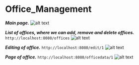 # Office_Management



***Main page.***
![alt text](https://lh5.googleusercontent.com/Ub8zpvcu3ehZ4ahlp8oYaINCJLHfezG4tgRMm9FuOra2xZGauLp_jrgKNya-zRIB5yduGEReSFN-NfI=w1366-h662-rw)



***List of offices, where we can add, remove and delete offices.***  `http://localhost:8080/offices`
![alt text](https://lh4.googleusercontent.com/wmhKMfz4jQ5vjnPEcfAs5hkCuBUIsTjIQF7zSzBkgjABxdFIFi6Wfo989Ff8V5OmUhBRGiY_-1uHhuA=w1366-h662-rw)



***Editing of office.*** `http://localhost:8080/edit/1`
![alt text](https://lh6.googleusercontent.com/juhXOkJWIonyr4TK8f-oS6jDRW1ptr1iz5YwZwRllMOXSX5_RBATrwVz29kfWQMTnDMlUq75O7XlPtQ=w1366-h662-rw)


***Page of office.*** `http://localhost:8080/officedata/1`
![alt text](https://lh6.googleusercontent.com/x5EV3eoohroxAPLvyDYXH0nxwcHUMjP5QcBOqnTK1PpAOS1ovgvyHH2eodWAr0-d8cLm-oMFdReP9Fw=w1366-h662-rw)
